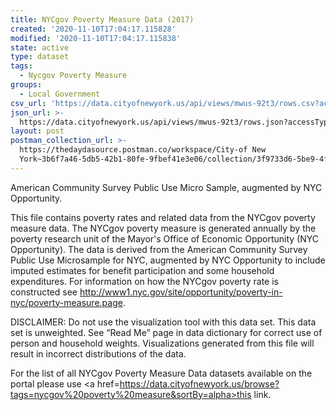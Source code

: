 ```yaml
---
title: NYCgov Poverty Measure Data (2017)
created: '2020-11-10T17:04:17.115828'
modified: '2020-11-10T17:04:17.115838'
state: active
type: dataset
tags:
  - Nycgov Poverty Measure
groups:
  - Local Government
csv_url: 'https://data.cityofnewyork.us/api/views/mwus-92t3/rows.csv?accessType=DOWNLOAD'
json_url: >-
  https://data.cityofnewyork.us/api/views/mwus-92t3/rows.json?accessType=DOWNLOAD
layout: post
postman_collection_url: >-
  https://thedaydasource.postman.co/workspace/City-of New
  York~3b6f7a46-5db5-42b1-80fe-9fbef41e3e06/collection/3f9733d6-5be9-4f3b-9c48-6455f0b803c9
---
```

American Community Survey Public Use Micro Sample, augmented by NYC Opportunity.

This file contains poverty rates and related data from the NYCgov poverty measure data. The NYCgov poverty measure is generated annually by the poverty research unit of the Mayor's Office of Economic Opportunity (NYC Opportunity). The data is derived from the American Community Survey Public Use Microsample for NYC, augmented by NYC Opportunity to include imputed estimates for benefit participation and some household expenditures. For information on how the NYCgov poverty rate is constructed see http://www1.nyc.gov/site/opportunity/poverty-in-nyc/poverty-measure.page.

DISCLAIMER: Do not use the visualization tool with this data set. This data set is unweighted. See “Read Me” page in data dictionary for correct use of person and household weights. Visualizations generated from this file will result in incorrect distributions of the data.

For the list of all NYCgov Poverty Measure Data datasets available on the portal please use <a href=https://data.cityofnewyork.us/browse?tags=nycgov%20poverty%20measure&sortBy=alpha>this link.</a>
